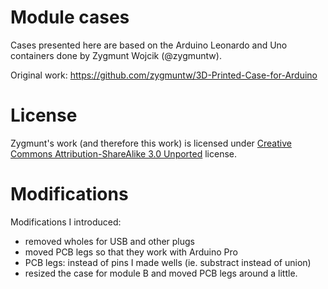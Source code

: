 Module cases
============

Cases presented here are based on the Arduino Leonardo and Uno containers done by
Zygmunt Wojcik (@zygmuntw).

Original work: https://github.com/zygmuntw/3D-Printed-Case-for-Arduino

# License

Zygmunt's work (and therefore this work) is licensed under
[Creative Commons Attribution-ShareAlike 3.0 Unported](http://creativecommons.org/licenses/by-sa/3.0/)
license.

# Modifications

Modifications I introduced:

* removed wholes for USB and other plugs
* moved PCB legs so that they work with Arduino Pro
* PCB legs: instead of pins I made wells (ie. substract instead of union)
* resized the case for module B and moved PCB legs around a little.

